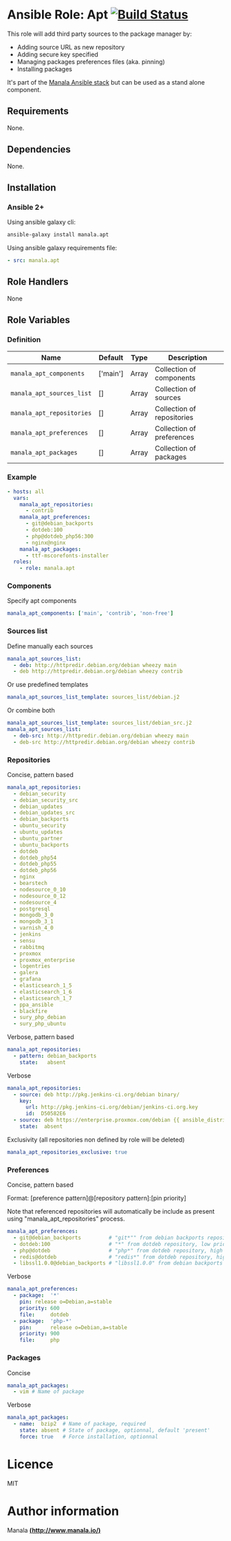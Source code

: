 # Ansible Role: Apt [![Build Status](https://travis-ci.org/manala/ansible-role-apt.svg?branch=master)](https://travis-ci.org/manala/ansible-role-apt)

This role will add third party sources to the package manager by:
- Adding source URL as new repository
- Adding secure key specified
- Managing packages preferences files (aka. pinning)
- Installing packages

It's part of the [Manala Ansible stack](http://www.manala.io) but can be used as a stand alone component.

## Requirements

None.

## Dependencies

None.

## Installation

### Ansible 2+

Using ansible galaxy cli:

```bash
ansible-galaxy install manala.apt
```

Using ansible galaxy requirements file:

```yaml
- src: manala.apt
```

## Role Handlers

None

## Role Variables

### Definition

| Name                      | Default  | Type  | Description                |
| ------------------------- | -------- | ----- | -------------------------- |
| `manala_apt_components`   | ['main'] | Array | Collection of components   |
| `manala_apt_sources_list` | []       | Array | Collection of sources      |
| `manala_apt_repositories` | []       | Array | Collection of repositories |
| `manala_apt_preferences`  | []       | Array | Collection of preferences  |
| `manala_apt_packages`     | []       | Array | Collection of packages     |

### Example

```yaml
- hosts: all
  vars:
    manala_apt_repositories:
      - contrib
    manala_apt_preferences:
      - git@debian_backports
      - dotdeb:100
      - php@dotdeb_php56:300
      - nginx@nginx
    manala_apt_packages:
      - ttf-mscorefonts-installer
  roles:
    - role: manala.apt
```

### Components

Specify apt components

```yaml
manala_apt_components: ['main', 'contrib', 'non-free']
```

### Sources list

Define manually each sources

```yaml
manala_apt_sources_list:
  - deb: http://httpredir.debian.org/debian wheezy main
  - deb http://httpredir.debian.org/debian wheezy contrib
```

Or use predefined templates

```yaml
manala_apt_sources_list_template: sources_list/debian.j2
```

Or combine both

```yaml
manala_apt_sources_list_template: sources_list/debian_src.j2
manala_apt_sources_list:
  - deb-src: http://httpredir.debian.org/debian wheezy main
  - deb-src http://httpredir.debian.org/debian wheezy contrib
```

### Repositories

Concise, pattern based

```yaml
manala_apt_repositories:
  - debian_security
  - debian_security_src
  - debian_updates
  - debian_updates_src
  - debian_backports
  - ubuntu_security
  - ubuntu_updates
  - ubuntu_partner
  - ubuntu_backports
  - dotdeb
  - dotdeb_php54
  - dotdeb_php55
  - dotdeb_php56
  - nginx
  - bearstech
  - nodesource_0_10
  - nodesource_0_12
  - nodesource_4
  - postgresql
  - mongodb_3_0
  - mongodb_3_1
  - varnish_4_0
  - jenkins
  - sensu
  - rabbitmq
  - proxmox
  - proxmox_enterprise
  - logentries
  - galera
  - grafana
  - elasticsearch_1_5
  - elasticsearch_1_6
  - elasticsearch_1_7
  - ppa_ansible
  - blackfire
  - sury_php_debian
  - sury_php_ubuntu
```

Verbose, pattern based

```yaml
manala_apt_repositories:
  - pattern: debian_backports
    state:   absent
```

Verbose

```yaml
manala_apt_repositories:
  - source: deb http://pkg.jenkins-ci.org/debian binary/
    key:
      url: http://pkg.jenkins-ci.org/debian/jenkins-ci.org.key
      id:  D50582E6
  - source: deb https://enterprise.proxmox.com/debian {{ ansible_distribution_release }} pve-enterprise
    state:  absent
```

Exclusivity (all repositories non defined by role will be deleted)

```yaml
manala_apt_repositories_exclusive: true
```

### Preferences

Concise, pattern based

Format: [preference pattern]@[repository pattern]:[pin priority]

Note that referenced repositories will automatically be include as present using "manala_apt_repositories" process.

```yaml
manala_apt_preferences:
  - git@debian_backports         # "git*"" from debian backports repository, high priority
  - dotdeb:100                   # "*" from dotdeb repository, low priority
  - php@dotdeb                   # "php*" from dotdeb repository, high priority
  - redis@dotdeb                 # "redis*" from dotdeb repository, high priority
  - libssl1.0.0@debian_backports # "libssl1.0.0" from debian backports repository, high priority (in this case "libssl1.0.0" is not a pre-defined preference pattern; as a matter of consequence the package is directly used)
```

Verbose

```yaml
manala_apt_preferences:
  - package:  '*'
    pin: release o=Debian,a=stable
    priority: 600
    file:     dotdeb
  - package:  'php-*'
    pin:      release o=Debian,a=stable
    priority: 900
    file:     php      
```

### Packages

Concise

```yaml
manala_apt_packages:
  - vim # Name of package
```

Verbose

```yaml
manala_apt_packages:
  - name:  bzip2  # Name of package, required
    state: absent # State of package, optionnal, default 'present'
    force: true   # Force installation, optionnal
```

# Licence

MIT

# Author information

Manala [**(http://www.manala.io/)**](http://www.manala.io)

